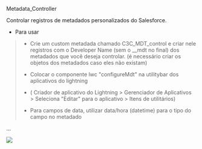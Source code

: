 Metadata_Controller

Controlar registros de metadados personalizados do Salesforce.

- Para usar
> - <p>Crie um custom metadada chamado C3C_MDT_control e criar nele registros com o Developer Name (sem o __mdt no final) dos metadados que você deseja controlar. (é necessário criar os objetos dos metadados caso eles não existam)</p>
> - <p> Colocar o componente lwc "configureMdt" na utilitybar dos aplicativos do lightning </p>
> - ( Criador de aplicativo do Lightning > Gerenciador de Aplicativos > Seleciona "Editar" para o aplicativo > Itens de utilitários)
> - <p> Para campos de data, utilizar data/hora (datetime) para o tipo do campo no metadado </p>

<p>...</p>

<img src="https://user-images.githubusercontent.com/79648814/233227105-babbf2cf-179d-4c78-8c28-b72e6ca31f9f.png"></img>





